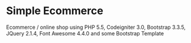 # Simple Ecommerce
Ecommerce / online shop using PHP 5.5, Codeigniter 3.0, Bootstrap 3.3.5, JQuery 2.1.4, Font Awesome 4.4.0 and some Bootstrap Template
